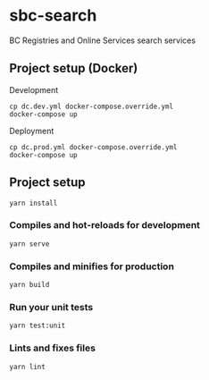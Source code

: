 # sbc-search
BC Registries and Online Services search services

## Project setup (Docker)

Development
```
cp dc.dev.yml docker-compose.override.yml
docker-compose up
```
Deployment
```
cp dc.prod.yml docker-compose.override.yml
docker-compose up
```


## Project setup
```
yarn install
```

### Compiles and hot-reloads for development
```
yarn serve
```

### Compiles and minifies for production
```
yarn build
```

### Run your unit tests
```
yarn test:unit
```

### Lints and fixes files
```
yarn lint
```


